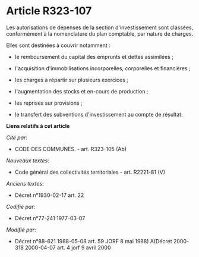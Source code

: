 # Article R323-107

Les autorisations de dépenses de la section d'investissement sont classées, conformément à la nomenclature du plan comptable,
par nature de charges.

Elles sont destinées à couvrir notamment :

- le remboursement du capital des emprunts et dettes assimilées ;

- l'acquisition d'immobilisations incorporelles, corporelles et financières ;

- les charges à répartir sur plusieurs exercices ;

- l'augmentation des stocks et en-cours de production ;

- les reprises sur provisions ;

- le transfert des subventions d'investissement au compte de résultat.

**Liens relatifs à cet article**

_Cité par_:

  - CODE DES COMMUNES. - art. R323-105 (Ab)

_Nouveaux textes_:

  - Code général des collectivités territoriales - art. R2221-81 (V)

_Anciens textes_:

  - Décret n°1930-02-17 art. 22

_Codifié par_:

  - Décret n°77-241 1977-03-07

_Modifié par_:

  - Décret n°88-621 1988-05-08 art. 59 JORF 8 mai 1988) A(Décret 2000-318 2000-04-07 art. 4 jorf 9 avril 2000
